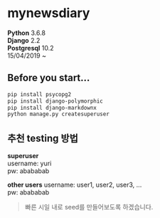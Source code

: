 # mynewsdiary
**Python** 3.6.8  
**Django** 2.2  
**Postgresql** 10.2  
15/04/2019 ~  
  
## Before you start...
```bash
pip install psycopg2
pip install django-polymorphic
pip install django-markdownx
python manage.py createsuperuser
```
## 추천 testing 방법
**superuser**  
username: yuri  
pw: abababab  
  
**other users** 
username: user1, user2, user3, ...  
pw: abababab  
  
> 빠른 시일 내로 seed를 만들어보도록 하겠습니다. 